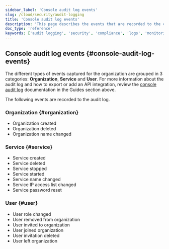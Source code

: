 ```yaml
---
sidebar_label: 'Console audit log events'
slug: /cloud/security/audit-logging
title: 'Console audit log events'
description: 'This page describes the events that are recorded to the console audit log.'
doc_type: 'reference'
keywords: ['audit logging', 'security', 'compliance', 'logs', 'monitoring']
---
```


## Console audit log events {#console-audit-log-events}

The different types of events captured for the organization are grouped in 3 categories: **Organization**, **Service** and **User**. For more information about the audit log and how to export or add an API integration, review the [console audit log](/cloud/security/audit-logging/console-audit-log) documentation in the Guides section above.

The following events are recorded to the audit log.

### Organization {#organization}

- Organization created
- Organization deleted
- Organization name changed

### Service {#service}

- Service created
- Service deleted
- Service stopped
- Service started
- Service name changed
- Service IP access list changed
- Service password reset

### User {#user}

- User role changed
- User removed from organization
- User invited to organization
- User joined organization
- User invitation deleted
- User left organization
